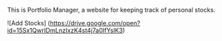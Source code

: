 This is Portfolio Manager, a website for keeping track of personal stocks. 

![Add Stocks] (https://drive.google.com/open?id=15Sx1QwrIDmLnzIxzK4st4j7a0lfYslK3)


